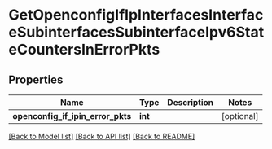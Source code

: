 # GetOpenconfigIfIpInterfacesInterfaceSubinterfacesSubinterfaceIpv6StateCountersInErrorPkts

## Properties
Name | Type | Description | Notes
------------ | ------------- | ------------- | -------------
**openconfig_if_ipin_error_pkts** | **int** |  | [optional] 

[[Back to Model list]](../README.md#documentation-for-models) [[Back to API list]](../README.md#documentation-for-api-endpoints) [[Back to README]](../README.md)


